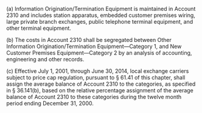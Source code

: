 (a) Information Origination/Termination Equipment is maintained in Account 2310 and includes station apparatus, embedded customer premises wiring, large private branch exchanges, public telephone terminal equipment, and other terminal equipment.

(b) The costs in Account 2310 shall be segregated between Other Information Origination/Termination Equipment—Category 1, and New Customer Premises Equipment—Category 2 by an analysis of accounting, engineering and other records.

(c) Effective July 1, 2001, through June 30, 2014, local exchange carriers subject to price cap regulation, pursuant to § 61.41 of this chapter, shall assign the average balance of Account 2310 to the categories, as specified in § 36.141(b), based on the relative percentage assignment of the average balance of Account 2310 to these categories during the twelve month period ending December 31, 2000.

